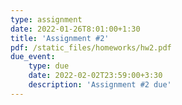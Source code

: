 ```yaml
---
type: assignment
date: 2022-01-26T8:01:00+1:30
title: 'Assignment #2'
pdf: /static_files/homeworks/hw2.pdf
due_event: 
    type: due
    date: 2022-02-02T23:59:00+3:30
    description: 'Assignment #2 due'
---
```

